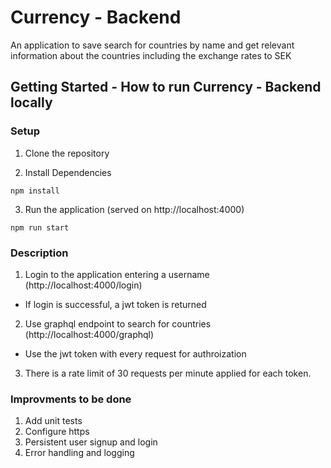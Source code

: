 # Currency - Backend
An application to save search for countries by name and get relevant information about the countries including the exchange rates to SEK

## Getting Started - How to run Currency - Backend locally

### Setup
1. Clone the repository

2. Install Dependencies
```command prompt
npm install
```

3. Run the application (served on http://localhost:4000)
```command prompt
npm run start
```

### Description
1. Login to the application entering a username (http://localhost:4000/login)
 - If login is successful, a jwt token is returned
2. Use graphql endpoint to search for countries (http://localhost:4000/graphql)
 - Use the jwt token with every request for authroization
3. There is a rate limit of 30 requests per minute applied for each token.

### Improvments to be done
1. Add unit tests
2. Configure https
3. Persistent user signup and login
4. Error handling and logging




